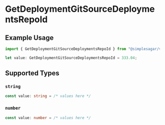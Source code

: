 # GetDeploymentGitSourceDeploymentsRepoId

## Example Usage

```typescript
import { GetDeploymentGitSourceDeploymentsRepoId } from "@simplesagar/vercel/models/getdeploymentop.js";

let value: GetDeploymentGitSourceDeploymentsRepoId = 333.04;
```

## Supported Types

### `string`

```typescript
const value: string = /* values here */
```

### `number`

```typescript
const value: number = /* values here */
```


